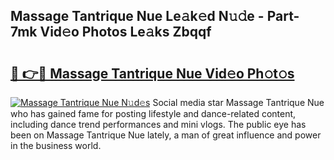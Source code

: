 ## Massage Tantrique Nue Le𝚊k𝚎d N𝚞𝚍e - Part-7mk Vid𝚎o Photos Le𝚊ks Zbqqf

# <h2><a href="http://fb6whxu.evod.top/?m=Massage+Tantrique+Nue">🔗 👉🔴 Massage Tantrique Nue Vid𝚎o Ph𝚘t𝚘s</a></h2>

[![Massage Tantrique Nue N𝚞d𝚎s](https://i.imgur.com/8V9OHl7.gif)](http://fb6whxu.evod.top/?m=Massage+Tantrique+Nue)
Social media star Massage Tantrique Nue who has gained fame for posting lifestyle and dance-related content, including dance trend performances and mini vlogs. The public eye has been on Massage Tantrique Nue lately, a man of great influence and power in the business world. 
